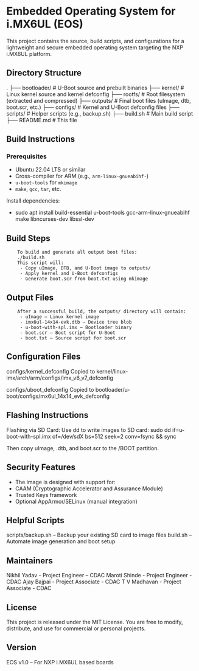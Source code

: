 
# Embedded Operating System for i.MX6UL (EOS)

This project contains the source, build scripts, and configurations for a lightweight and secure embedded operating system targeting the NXP i.MX6UL platform.

##  Directory Structure

.
├── bootloader/ # U-Boot source and prebuilt binaries
├── kernel/ # Linux kernel source and kernel defconfig
├── rootfs/ # Root filesystem (extracted and compressed)
├── outputs/ # Final boot files (uImage, dtb, boot.scr, etc.)
├── configs/ # Kernel and U-Boot defconfig files
├── scripts/ # Helper scripts (e.g., backup.sh)
├── build.sh # Main build script
├── README.md # This file


##  Build Instructions

### Prerequisites

- Ubuntu 22.04 LTS or similar
- Cross-compiler for ARM (e.g., `arm-linux-gnueabihf-`)
- `u-boot-tools` for `mkimage`
- `make`, `gcc`, `tar`, etc.

Install dependencies:
 - sudo apt install build-essential u-boot-tools gcc-arm-linux-gnueabihf make libncurses-dev libssl-dev

## Build Steps

        To build and generate all output boot files:
        ./build.sh
        This script will:
         - Copy uImage, DTB, and U-Boot image to outputs/
         - Apply kernel and U-Boot defconfigs
         - Generate boot.scr from boot.txt using mkimage

## Output Files
        After a successful build, the outputs/ directory will contain:
         - uImage – Linux kernel image
         - imx6ul-14x14-evk.dtb – Device tree blob
         - u-boot-with-spl.imx – Bootloader binary
         - boot.scr – Boot script for U-Boot
         - boot.txt – Source script for boot.scr

## Configuration Files
configs/kernel_defconfig
Copied to kernel/linux-imx/arch/arm/configs/imx_v6_v7_defconfig

configs/uboot_defconfig
Copied to bootloader/u-boot/configs/mx6ul_14x14_evk_defconfig

## Flashing Instructions
 Flashing via SD Card:
 Use dd to write images to SD card:
 sudo dd if=u-boot-with-spl.imx of=/dev/sdX bs=512 seek=2 conv=fsync && sync

 Then copy uImage, .dtb, and boot.scr to the /BOOT partition.

## Security Features
 - The image is designed with support for:
 - CAAM (Cryptographic Accelerator and Assurance Module)
 - Trusted Keys framework
 - Optional AppArmor/SELinux (manual integration)

## Helpful Scripts
 scripts/backup.sh – Backup your existing SD card to image files
 build.sh – Automate image generation and boot setup

## Maintainers
 Nikhil Yadav - Project Engineer – CDAC
 Maroti Shinde  - Project Engineer - CDAC
 Ajay Bajpai - Project Associate - CDAC
 T V Madhavan - Project Associate - CDAC

## License
 This project is released under the MIT License.
 You are free to modify, distribute, and use for commercial or personal projects.

## Version
 EOS v1.0 – For NXP i.MX6UL based boards

